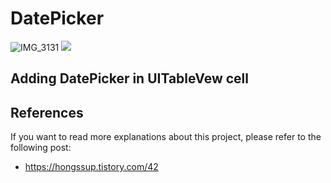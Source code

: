 # DatePicker

![IMG_3131](https://user-images.githubusercontent.com/54879476/111451609-f4dc1a00-8754-11eb-81e8-8ee36431a03a.PNG)
<img src=“https://user-images.githubusercontent.com/54879476/111451609-f4dc1a00-8754-11eb-81e8-8ee36431a03a.PNG” width=“320”>

## Adding DatePicker in UITableVew cell 

## References

If you want to read more explanations about this project, please refer to the following post:
- <https://hongssup.tistory.com/42>

